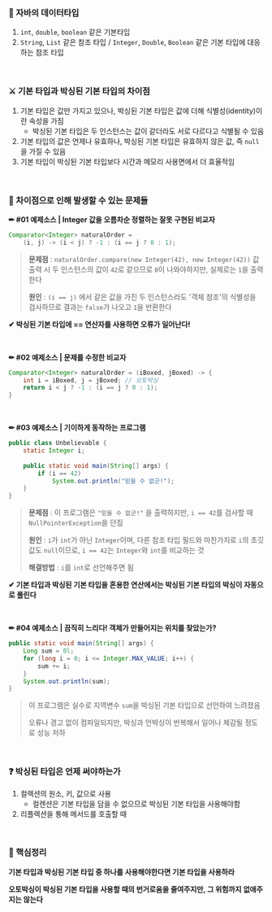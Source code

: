 ### 📝 자바의 데이터타입

1. `int`, `double`, `boolean` 같은 기본타입
2. `String`, `List` 같은 참조 타입 / `Integer`, `Double`, `Boolean` 같은 기본 타입에 대응하는 참조 타입

<br>

### ⚔ 기본 타입과 박싱된 기본 타입의 차이점

1. 기본 타입은 값만 가지고 있으나, 박싱된 기본 타입은 값에 더해 식별성(identity)이란 속성을 가짐
   - 박싱된 기본 타입은 두 인스턴스는 값이 같더라도 서로 다르다고 식별될 수 있음
2. 기본 타입의 값은 언제나 유효하나, 박싱된 기본 타입은 유효하지 않은 값, 즉 `null`을 가질 수 있음
3. 기본 타입이 박싱된 기본 타입보다 시간과 메모리 사용면에서 더 효율적임

<br>

### 🔎 차이점으로 인해 발생할 수 있는 문제들

**✏ #01 예제소스 | Integer 값을 오름차순 정렬하는 잘못 구현된 비교자**

```java
Comparator<Integer> naturalOrder = 
    (i, j) -> (i < j) ? -1 : (i == j ? 0 : 1);
```

>**문제점**
>: `naturalOrder.compare(new Integer(42), new Integer(42))` 값 출력 시 두 인스턴스의 값이 `42`로 같으므로 `0`이 나와야하지만, 실제로는 `1`을 출력한다
>
>**원인**
>: `(i == j)` 에서 같은 값을 가진 두 인스턴스라도 '객체 참조'의 식별성을 검사하므로 결과는 `false`가 나오고 `1`을 반환한다

**✔ 박싱된 기본 타입에 == 연산자를 사용하면 오류가 일어난다!**

<br>

**✏ #02 예제소스 | 문제를 수정한 비교자**

```java
Comparator<Integer> naturalOrder = (iBoxed, jBoxed) -> {
    int i = iBoxed, j = jBoxed;	// 오토박싱
    return i < j ? -1 : (i == j ? 0 : 1);
}
```

<br>

**✏ #03 예제소스 | 기이하게 동작하는 프로그램**

```java
public class Unbelievable {
    static Integer i;
    
    public static void main(String[] args) {
        if (i == 42)
            System.out.println("믿을 수 없군!");
    }
}
```

>**문제점**
>: 이 프로그램은 `"믿을 수 없군!"` 을 출력하지만, `i == 42`를 검사할 때 `NullPointerException`을 던짐
>
>**원인**
>: `i`가 `int`가 아닌 `Integer`이며, 다른 참조 타입 필드와 마찬가지로 `i`의 초깃값도 `null`이므로, `i == 42`는 `Integer`와 `int`를 비교하는 것
>
>**해결방법**
>: `i`를 `int`로 선언해주면 됨

**✔ 기본 타입과 박싱된 기본 타입을 혼용한 연산에서는 박싱된 기본 타입의 박싱이 자동으로 풀린다**

<br>

**✏ #04 예제소스 | 끔직히 느리다! 객체가 만들어지는 위치를 찾았는가?**

```java
public static void main(String[] args) {
    Long sum = 0l;
    for (long i = 0; i <= Integer.MAX_VALUE; i++) {
        sum += i;
    }
    System.out.println(sum);
}
```

> 이 프로그램은 실수로 지역변수 `sum`을 박싱된 기본 타입으로 선언하여 느려졌음
>
> 오류나 경고 없이 컴파일되지만, 박싱과 언박싱이 반복해서 일어나 체감될 정도로 성능 저하

<br>

### ❓ 박싱된 타입은 언제 써야하는가

1. 컬렉션의 원소, 키, 값으로 사용 
   - 컬렌션은 기본 타입을 담을 수 없으므로 박싱된 기본 타입을 사용해야함
2. 리플렉션을 통해 메서드를 호출할 때

<br>

### 📌 핵심정리

**기본 타입과 박싱된 기본 타입 중 하나를 사용해야한다면 기본 타입을 사용하라**

**오토박싱이 박싱된 기본 타입을 사용할 때의 번거로움을 줄여주지만, 그 위험까지 없애주지는 않는다**

<br>

